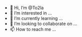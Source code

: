 - 👋 Hi, I’m @To2la
- 👀 I’m interested in ...
- 🌱 I’m currently learning ...
- 💞️ I’m looking to collaborate on ...
- 📫 How to reach me ...

<!---
To2la/To2la is a ✨ special ✨ repository because its `README.md` (this file) appears on your GitHub profile.
You can click the Preview link to take a look at your changes.
--->
